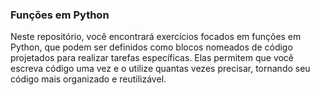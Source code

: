 ### Funções em Python

Neste repositório, você encontrará exercícios focados em funções em Python, que podem ser definidos como blocos nomeados de código projetados para realizar tarefas específicas. Elas permitem que você escreva código uma vez e o utilize quantas vezes precisar, tornando seu código mais organizado e reutilizável.
